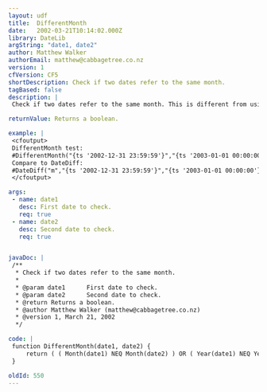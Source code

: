 ```yaml
---
layout: udf
title:  DifferentMonth
date:   2002-03-21T10:14:02.000Z
library: DateLib
argString: "date1, date2"
author: Matthew Walker
authorEmail: matthew@cabbagetree.co.nz
version: 1
cfVersion: CF5
shortDescription: Check if two dates refer to the same month.
tagBased: false
description: |
 Check if two dates refer to the same month. This is different from using the built-in function DateDiff(&quot;m&quot;) as it will only count whole months difference, whereas a difference of just a second could be the difference between one month and another.

returnValue: Returns a boolean.

example: |
 <cfoutput>
 DifferentMonth test:
 #DifferentMonth("{ts '2002-12-31 23:59:59'}","{ts '2003-01-01 00:00:00'}")#<br>
 Compare to DateDiff: 
 #DateDiff("m","{ts '2002-12-31 23:59:59'}","{ts '2003-01-01 00:00:00'}")#<br>
 </cfoutput>

args:
 - name: date1
   desc: First date to check.
   req: true
 - name: date2
   desc: Second date to check.
   req: true


javaDoc: |
 /**
  * Check if two dates refer to the same month.
  * 
  * @param date1      First date to check. 
  * @param date2      Second date to check. 
  * @return Returns a boolean. 
  * @author Matthew Walker (matthew@cabbagetree.co.nz) 
  * @version 1, March 21, 2002 
  */

code: |
 function DifferentMonth(date1, date2) {
     return ( ( Month(date1) NEQ Month(date2) ) OR ( Year(date1) NEQ Year(date2) ) );
 }

oldId: 550
---
```



